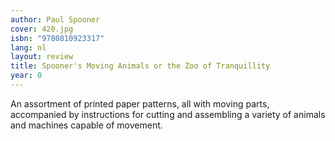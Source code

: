 ```yaml
---
author: Paul Spooner
cover: 420.jpg
isbn: "9780810923317"
lang: nl
layout: review
title: Spooner's Moving Animals or the Zoo of Tranquillity
year: 0
---
```


An assortment of printed paper patterns, all with moving parts, accompanied by instructions for cutting and assembling a variety of animals and machines capable of movement.
